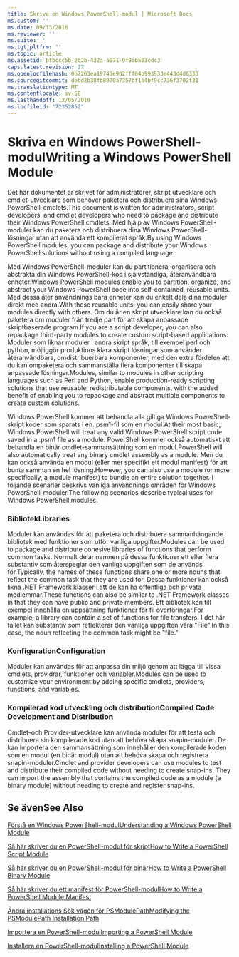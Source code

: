 ```yaml
---
title: Skriva en Windows PowerShell-modul | Microsoft Docs
ms.custom: ''
ms.date: 09/13/2016
ms.reviewer: ''
ms.suite: ''
ms.tgt_pltfrm: ''
ms.topic: article
ms.assetid: bfbccc5b-2b2b-432a-a971-9f8ab503cdc3
caps.latest.revision: 17
ms.openlocfilehash: 0b7263ea19745e902fff04b993933e443d4d6333
ms.sourcegitcommit: debd2b38fb8070a7357bf1a4bf9cc736f3702f31
ms.translationtype: MT
ms.contentlocale: sv-SE
ms.lasthandoff: 12/05/2019
ms.locfileid: "72352852"
---
```

# <a name="writing-a-windows-powershell-module"></a><span data-ttu-id="52079-102">Skriva en Windows PowerShell-modul</span><span class="sxs-lookup"><span data-stu-id="52079-102">Writing a Windows PowerShell Module</span></span>

<span data-ttu-id="52079-103">Det här dokumentet är skrivet för administratörer, skript utvecklare och cmdlet-utvecklare som behöver paketera och distribuera sina Windows PowerShell-cmdlets.</span><span class="sxs-lookup"><span data-stu-id="52079-103">This document is written for administrators, script developers, and cmdlet developers who need to package and distribute their Windows PowerShell cmdlets.</span></span> <span data-ttu-id="52079-104">Med hjälp av Windows PowerShell-moduler kan du paketera och distribuera dina Windows PowerShell-lösningar utan att använda ett kompilerat språk.</span><span class="sxs-lookup"><span data-stu-id="52079-104">By using Windows PowerShell modules, you can package and distribute your Windows PowerShell solutions without using a compiled language.</span></span>

<span data-ttu-id="52079-105">Med Windows PowerShell-moduler kan du partitionera, organisera och abstrakta din Windows PowerShell-kod i självständiga, återanvändbara enheter.</span><span class="sxs-lookup"><span data-stu-id="52079-105">Windows PowerShell modules enable you to partition, organize, and abstract your Windows PowerShell code into self-contained, reusable units.</span></span> <span data-ttu-id="52079-106">Med dessa åter användnings bara enheter kan du enkelt dela dina moduler direkt med andra.</span><span class="sxs-lookup"><span data-stu-id="52079-106">With these reusable units, you can easily share your modules directly with others.</span></span> <span data-ttu-id="52079-107">Om du är en skript utvecklare kan du också paketera om moduler från tredje part för att skapa anpassade skriptbaserade program.</span><span class="sxs-lookup"><span data-stu-id="52079-107">If you are a script developer, you can also repackage third-party modules to create custom script-based applications.</span></span> <span data-ttu-id="52079-108">Moduler som liknar moduler i andra skript språk, till exempel perl och python, möjliggör produktions klara skript lösningar som använder återanvändbara, omdistribuerbara komponenter, med den extra fördelen att du kan ompaketera och sammanställa flera komponenter till skapa anpassade lösningar.</span><span class="sxs-lookup"><span data-stu-id="52079-108">Modules, similar to modules in other scripting languages such as Perl and Python, enable production-ready scripting solutions that use reusable, redistributable components, with the added benefit of enabling you to repackage and abstract multiple components to create custom solutions.</span></span>

<span data-ttu-id="52079-109">Windows PowerShell kommer att behandla alla giltiga Windows PowerShell-skript koder som sparats i en. psm1-fil som en modul.</span><span class="sxs-lookup"><span data-stu-id="52079-109">At their most basic, Windows PowerShell will treat any valid Windows PowerShell script code saved in a .psm1 file as a module.</span></span> <span data-ttu-id="52079-110">PowerShell kommer också automatiskt att behandla en binär cmdlet-sammansättning som en modul.</span><span class="sxs-lookup"><span data-stu-id="52079-110">PowerShell will also automatically treat any binary cmdlet assembly as a module.</span></span> <span data-ttu-id="52079-111">Men du kan också använda en modul (eller mer specifikt ett modul manifest) för att bunta samman en hel lösning.</span><span class="sxs-lookup"><span data-stu-id="52079-111">However, you can also use a module (or more specifically, a module manifest) to bundle an entire solution together.</span></span> <span data-ttu-id="52079-112">I följande scenarier beskrivs vanliga användnings områden för Windows PowerShell-moduler.</span><span class="sxs-lookup"><span data-stu-id="52079-112">The following scenarios describe typical uses for Windows PowerShell modules.</span></span>

### <a name="libraries"></a><span data-ttu-id="52079-113">Bibliotek</span><span class="sxs-lookup"><span data-stu-id="52079-113">Libraries</span></span>

<span data-ttu-id="52079-114">Moduler kan användas för att paketera och distribuera sammanhängande bibliotek med funktioner som utför vanliga uppgifter.</span><span class="sxs-lookup"><span data-stu-id="52079-114">Modules can be used to package and distribute cohesive libraries of functions that perform common tasks.</span></span> <span data-ttu-id="52079-115">Normalt delar namnen på dessa funktioner ett eller flera substantiv som återspeglar den vanliga uppgiften som de används för.</span><span class="sxs-lookup"><span data-stu-id="52079-115">Typically, the names of these functions share one or more nouns that reflect the common task that they are used for.</span></span> <span data-ttu-id="52079-116">Dessa funktioner kan också likna .NET Framework klasser i att de kan ha offentliga och privata medlemmar.</span><span class="sxs-lookup"><span data-stu-id="52079-116">These functions can also be similar to .NET Framework classes in that they can have public and private members.</span></span> <span data-ttu-id="52079-117">Ett bibliotek kan till exempel innehålla en uppsättning funktioner för fil överföringar.</span><span class="sxs-lookup"><span data-stu-id="52079-117">For example, a library can contain a set of functions for file transfers.</span></span> <span data-ttu-id="52079-118">I det här fallet kan substantiv som reflekterar den vanliga uppgiften vara "File".</span><span class="sxs-lookup"><span data-stu-id="52079-118">In this case, the noun reflecting the common task might be "file."</span></span>

### <a name="configuration"></a><span data-ttu-id="52079-119">Konfiguration</span><span class="sxs-lookup"><span data-stu-id="52079-119">Configuration</span></span>

<span data-ttu-id="52079-120">Moduler kan användas för att anpassa din miljö genom att lägga till vissa cmdlets, providrar, funktioner och variabler.</span><span class="sxs-lookup"><span data-stu-id="52079-120">Modules can be used to customize your environment by adding specific cmdlets, providers, functions, and variables.</span></span>

### <a name="compiled-code-development-and-distribution"></a><span data-ttu-id="52079-121">Kompilerad kod utveckling och distribution</span><span class="sxs-lookup"><span data-stu-id="52079-121">Compiled Code Development and Distribution</span></span>

<span data-ttu-id="52079-122">Cmdlet-och Provider-utvecklare kan använda moduler för att testa och distribuera sin kompilerade kod utan att behöva skapa snapin-moduler. De kan importera den sammansättning som innehåller den kompilerade koden som en modul (en binär modul) utan att behöva skapa och registrera snapin-moduler.</span><span class="sxs-lookup"><span data-stu-id="52079-122">Cmdlet and provider developers can use modules to test and distribute their compiled code without needing to create snap-ins. They can import the assembly that contains the compiled code as a module (a binary module) without needing to create and register snap-ins.</span></span>

## <a name="see-also"></a><span data-ttu-id="52079-123">Se även</span><span class="sxs-lookup"><span data-stu-id="52079-123">See Also</span></span>

[<span data-ttu-id="52079-124">Förstå en Windows PowerShell-modul</span><span class="sxs-lookup"><span data-stu-id="52079-124">Understanding a Windows PowerShell Module</span></span>](./understanding-a-windows-powershell-module.md)

[<span data-ttu-id="52079-125">Så här skriver du en PowerShell-modul för skript</span><span class="sxs-lookup"><span data-stu-id="52079-125">How to Write a PowerShell Script Module</span></span>](./how-to-write-a-powershell-script-module.md)

[<span data-ttu-id="52079-126">Så här skriver du en PowerShell-modul för binär</span><span class="sxs-lookup"><span data-stu-id="52079-126">How to Write a PowerShell Binary Module</span></span>](./how-to-write-a-powershell-binary-module.md)

[<span data-ttu-id="52079-127">Så här skriver du ett manifest för PowerShell-modul</span><span class="sxs-lookup"><span data-stu-id="52079-127">How to Write a PowerShell Module Manifest</span></span>](how-to-write-a-powershell-module-manifest.md)

[<span data-ttu-id="52079-128">Ändra installations Sök vägen för PSModulePath</span><span class="sxs-lookup"><span data-stu-id="52079-128">Modifying the PSModulePath Installation Path</span></span>](./modifying-the-psmodulepath-installation-path.md)

[<span data-ttu-id="52079-129">Importera en PowerShell-modul</span><span class="sxs-lookup"><span data-stu-id="52079-129">Importing a PowerShell Module</span></span>](./importing-a-powershell-module.md)

[<span data-ttu-id="52079-130">Installera en PowerShell-modul</span><span class="sxs-lookup"><span data-stu-id="52079-130">Installing a PowerShell Module</span></span>](./installing-a-powershell-module.md)
